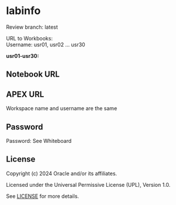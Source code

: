 # labinfo

Review branch: latest

URL to Workbooks:   
Username: usr01, usr02 ... usr30  
  
**usr01-usr30:**  
## Notebook URL  
    
[]()
  
## APEX URL  
Workspace name and username are the same  
[]()  

## Password
Password: See Whiteboard

## License

Copyright (c) 2024 Oracle and/or its affiliates.

Licensed under the Universal Permissive License (UPL), Version 1.0.

See [LICENSE](https://github.com/oracle-devrel/technology-engineering/blob/main/LICENSE) for more details.
